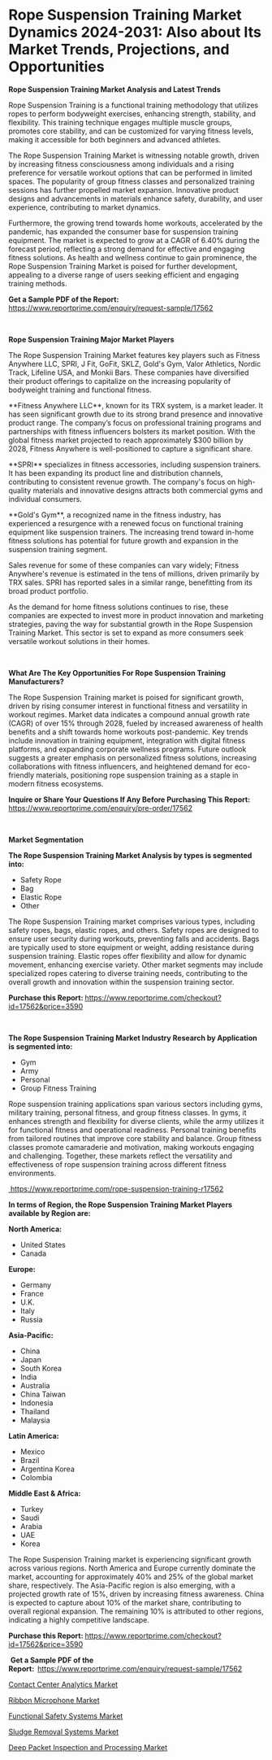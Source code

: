 <p><h1>Rope Suspension Training Market Dynamics 2024-2031: Also about Its Market Trends, Projections, and Opportunities</h1></p><p><strong>Rope Suspension Training Market Analysis and Latest Trends</strong></p>
<p><p>Rope Suspension Training is a functional training methodology that utilizes ropes to perform bodyweight exercises, enhancing strength, stability, and flexibility. This training technique engages multiple muscle groups, promotes core stability, and can be customized for varying fitness levels, making it accessible for both beginners and advanced athletes. </p><p>The Rope Suspension Training Market is witnessing notable growth, driven by increasing fitness consciousness among individuals and a rising preference for versatile workout options that can be performed in limited spaces. The popularity of group fitness classes and personalized training sessions has further propelled market expansion. Innovative product designs and advancements in materials enhance safety, durability, and user experience, contributing to market dynamics.</p><p>Furthermore, the growing trend towards home workouts, accelerated by the pandemic, has expanded the consumer base for suspension training equipment. The market is expected to grow at a CAGR of 6.40% during the forecast period, reflecting a strong demand for effective and engaging fitness solutions. As health and wellness continue to gain prominence, the Rope Suspension Training Market is poised for further development, appealing to a diverse range of users seeking efficient and engaging training methods.</p></p>
<p><strong>Get a Sample PDF of the Report:&nbsp;</strong> <a href="https://www.reportprime.com/enquiry/request-sample/17562?utm_campaign=28&utm_medium=2&utm_source=Github&utm_content=ia&utm_term=19112024&utm_id=rope-suspension-training">https://www.reportprime.com/enquiry/request-sample/17562</a></p>
<p>&nbsp;</p>
<p><strong>Rope Suspension Training Major Market Players</strong></p>
<p><p>The Rope Suspension Training Market features key players such as Fitness Anywhere LLC, SPRI, J Fit, GoFit, SKLZ, Gold's Gym, Valor Athletics, Nordic Track, Lifeline USA, and Monkii Bars. These companies have diversified their product offerings to capitalize on the increasing popularity of bodyweight training and functional fitness.</p><p>**Fitness Anywhere LLC**, known for its TRX system, is a market leader. It has seen significant growth due to its strong brand presence and innovative product range. The company’s focus on professional training programs and partnerships with fitness influencers bolsters its market position. With the global fitness market projected to reach approximately $300 billion by 2028, Fitness Anywhere is well-positioned to capture a significant share.</p><p>**SPRI** specializes in fitness accessories, including suspension trainers. It has been expanding its product line and distribution channels, contributing to consistent revenue growth. The company's focus on high-quality materials and innovative designs attracts both commercial gyms and individual consumers.</p><p>**Gold's Gym**, a recognized name in the fitness industry, has experienced a resurgence with a renewed focus on functional training equipment like suspension trainers. The increasing trend toward in-home fitness solutions has potential for future growth and expansion in the suspension training segment.</p><p>Sales revenue for some of these companies can vary widely; Fitness Anywhere's revenue is estimated in the tens of millions, driven primarily by TRX sales. SPRI has reported sales in a similar range, benefitting from its broad product portfolio.</p><p>As the demand for home fitness solutions continues to rise, these companies are expected to invest more in product innovation and marketing strategies, paving the way for substantial growth in the Rope Suspension Training Market. This sector is set to expand as more consumers seek versatile workout solutions in their homes.</p></p>
<p>&nbsp;</p>
<p><strong>What Are The Key Opportunities For Rope Suspension Training Manufacturers?</strong></p>
<p><p>The Rope Suspension Training market is poised for significant growth, driven by rising consumer interest in functional fitness and versatility in workout regimes. Market data indicates a compound annual growth rate (CAGR) of over 15% through 2028, fueled by increased awareness of health benefits and a shift towards home workouts post-pandemic. Key trends include innovation in training equipment, integration with digital fitness platforms, and expanding corporate wellness programs. Future outlook suggests a greater emphasis on personalized fitness solutions, increasing collaborations with fitness influencers, and heightened demand for eco-friendly materials, positioning rope suspension training as a staple in modern fitness ecosystems.</p></p>
<p><strong>Inquire or Share Your Questions If Any Before Purchasing This Report:</strong> <a href="https://www.reportprime.com/enquiry/pre-order/17562?utm_campaign=28&utm_medium=2&utm_source=Github&utm_content=ia&utm_term=19112024&utm_id=rope-suspension-training">https://www.reportprime.com/enquiry/pre-order/17562</a></p>
<p>&nbsp;</p>
<p><strong>Market Segmentation</strong></p>
<p><strong>The Rope Suspension Training Market Analysis by types is segmented into:</strong></p>
<p><ul><li>Safety Rope</li><li>Bag</li><li>Elastic Rope</li><li>Other</li></ul></p>
<p><p>The Rope Suspension Training market comprises various types, including safety ropes, bags, elastic ropes, and others. Safety ropes are designed to ensure user security during workouts, preventing falls and accidents. Bags are typically used to store equipment or weight, adding resistance during suspension training. Elastic ropes offer flexibility and allow for dynamic movement, enhancing exercise variety. Other market segments may include specialized ropes catering to diverse training needs, contributing to the overall growth and innovation within the suspension training sector.</p></p>
<p><strong>Purchase this Report:&nbsp;</strong><a href="https://www.reportprime.com/checkout?id=17562&price=3590&utm_campaign=28&utm_medium=2&utm_source=Github&utm_content=ia&utm_term=19112024&utm_id=rope-suspension-training">https://www.reportprime.com/checkout?id=17562&price=3590</a></p>
<p>&nbsp;</p>
<p><strong>The Rope Suspension Training Market Industry Research by Application is segmented into:</strong></p>
<p><ul><li>Gym</li><li>Army</li><li>Personal</li><li>Group Fitness Training</li></ul></p>
<p><p>Rope suspension training applications span various sectors including gyms, military training, personal fitness, and group fitness classes. In gyms, it enhances strength and flexibility for diverse clients, while the army utilizes it for functional fitness and operational readiness. Personal training benefits from tailored routines that improve core stability and balance. Group fitness classes promote camaraderie and motivation, making workouts engaging and challenging. Together, these markets reflect the versatility and effectiveness of rope suspension training across different fitness environments.</p></p>
<p><a href="https://www.reportprime.com/rope-suspension-training-r17562?utm_campaign=28&utm_medium=2&utm_source=Github&utm_content=ia&utm_term=19112024&utm_id=rope-suspension-training">&nbsp;https://www.reportprime.com/rope-suspension-training-r17562</a></p>
<p><strong>In terms of Region, the Rope Suspension Training Market Players available by Region are:</strong></p>
<p>
    <p> <strong> North America: </strong>
        <ul>
            <li>United States</li>
            <li>Canada</li>
        </ul>
        </p> 
    <p> <strong> Europe: </strong>
        <ul>
            <li>Germany</li>
            <li>France</li>
            <li>U.K.</li>
            <li>Italy</li>
            <li>Russia</li>
        </ul>
        </p> 
    <p> <strong> Asia-Pacific: </strong>
        <ul>
            <li>China</li>
            <li>Japan</li>
            <li>South Korea</li>
            <li>India</li>
            <li>Australia</li>
            <li>China Taiwan</li>
            <li>Indonesia</li>
            <li>Thailand</li>
            <li>Malaysia</li>
        </ul>
        </p> 
    <p> <strong> Latin America: </strong>
        <ul>
            <li>Mexico</li>
            <li>Brazil</li>
            <li>Argentina Korea</li>
            <li>Colombia</li>
        </ul>
        </p> 
    <p> <strong> Middle East & Africa: </strong>
        <ul>
            <li>Turkey</li>
            <li>Saudi</li>
            <li>Arabia</li>
            <li>UAE</li>
            <li>Korea</li>
        </ul>
    </p>
    </p>
<p><p>The Rope Suspension Training market is experiencing significant growth across various regions. North America and Europe currently dominate the market, accounting for approximately 40% and 25% of the global market share, respectively. The Asia-Pacific region is also emerging, with a projected growth rate of 15%, driven by increasing fitness awareness. China is expected to capture about 10% of the market share, contributing to overall regional expansion. The remaining 10% is attributed to other regions, indicating a highly competitive landscape.</p></p>
<p><strong>Purchase this Report: </strong><a href="https://www.reportprime.com/checkout?id=17562&price=3590&utm_campaign=28&utm_medium=2&utm_source=Github&utm_content=ia&utm_term=19112024&utm_id=rope-suspension-training">https://www.reportprime.com/checkout?id=17562&price=3590</a></p>
<p>&nbsp;<strong>Get a Sample PDF of the Report:&nbsp;&nbsp;</strong><a href="https://www.reportprime.com/enquiry/request-sample/17562?utm_campaign=28&utm_medium=2&utm_source=Github&utm_content=ia&utm_term=19112024&utm_id=rope-suspension-training">https://www.reportprime.com/enquiry/request-sample/17562</a></p>
<p><strong></strong></p>
<p><p><a href="https://issuu.com/reportprime-2/docs/contact-center-analytics-market-siz_dbabe1a074356f?utm_campaign=28&utm_medium=2&utm_source=Github&utm_content=ia&utm_term=19112024&utm_id=rope-suspension-training">Contact Center Analytics Market</a></p><p><a href="https://github.com/AKSHATREPORTPRIME/Market-Research-Report-List-6/blob/main/ribbon-microphone-market.md?utm_campaign=28&utm_medium=2&utm_source=Github&utm_content=ia&utm_term=19112024&utm_id=rope-suspension-training">Ribbon Microphone Market</a></p><p><a href="https://www.linkedin.com/pulse/functional-safety-systems-market-analysis-2024-2031-vfxoc?utm_campaign=28&utm_medium=2&utm_source=Github&utm_content=ia&utm_term=19112024&utm_id=rope-suspension-training">Functional Safety Systems Market</a></p><p><a href="https://www.linkedin.com/pulse/opportunities-challenges-sludge-removal-systems-market-wi6wc?utm_campaign=28&utm_medium=2&utm_source=Github&utm_content=ia&utm_term=19112024&utm_id=rope-suspension-training">Sludge Removal Systems Market</a></p><p><a href="https://issuu.com/reportprime-2/docs/deep-packet-inspection-and-processi_7741572f62838f?utm_campaign=28&utm_medium=2&utm_source=Github&utm_content=ia&utm_term=19112024&utm_id=rope-suspension-training">Deep Packet Inspection and Processing Market</a></p></p>